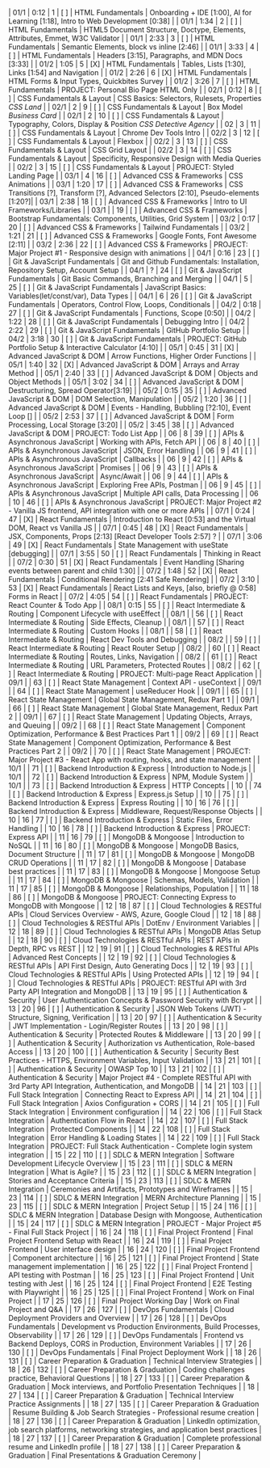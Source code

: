 | 01/1   | 0:12 | 1      | [ ] | HTML Fundamentals                                 | Onboarding + IDE [1:00], AI for Learning [1:18], Intro to Web Development [0:38]                               |
| 01/1   | 1:34 | 2      | [ ] | HTML Fundamentals                                 | HTML5 Document Structure, Doctype, Elements, Attributes, Emmet, W3C Validator                                  |
| 01/1   | 2:33 | 3      | [ ] | HTML Fundamentals                                 | Semantic Elements, block vs inline [2:46]                                                                      |
| 01/1   | 3:33 | 4      | [ ] | HTML Fundamentals                                 | Headers [3:15], Paragraphs, and MDN Docs [3:33]                                                                |
| 01/2   | 1:05 | 5      | [X] | HTML Fundamentals                                 | Tables, Lists [1:30], Links [1:54] and Navigation                                                              |
| 01/2   | 2:26 | 6      | [X] | HTML Fundamentals                                 | HTML Forms & Input Types, Quickbites Survey                                                                    |
| 01/2   | 3:26 | 7      | [ ] | HTML Fundamentals                                 | PROJECT: Personal Bio Page HTML Only                                                                           |
| 02/1   | 0:12 | 8      | [ ] | CSS Fundamentals & Layout                         | CSS Basics: Selectors, Rulesets, Properties *CSS Land*                                                         |
| 02/1   | 2    | 9      | [ ] | CSS Fundamentals & Layout                         | Box Model *Business Card*                                                                                      |
| 02/1   | 2    | 10     | [ ] | CSS Fundamentals & Layout                         | Typography, Colors, Display & Position *CSS Detective Agency*                                                  |
| 02     | 3    | 11     | [ ] | CSS Fundamentals & Layout                         | Chrome Dev Tools Intro                                                                                         |
| 02/2   | 3    | 12     | [ ] | CSS Fundamentals & Layout                         | Flexbox                                                                                                        |
| 02/2   | 3    | 13     | [ ] | CSS Fundamentals & Layout                         | CSS Grid Layout                                                                                                |
| 02/2   | 3    | 14     | [ ] | CSS Fundamentals & Layout                         | Specificity, Responsive Design with Media Queries                                                              |
| 02/2   | 3    | 15     | [ ] | CSS Fundamentals & Layout                         | PROJECT: Styled Landing Page                                                                                   |
| 03/1   | 4    | 16     | [ ] | Advanced CSS & Frameworks                         | CSS Animations                                                                                                 |
| 03/1   | 1:20 | 17     | [ ] | Advanced CSS & Frameworks                         | CSS Transitions [?], Transform [?], Advanced Selectors [2:10], Pseudo-elements                          [1:20?]|
| 03/1   | 2:38 | 18     | [ ] | Advanced CSS & Frameworks                         | Intro to UI Frameworks/Libraries<!-- , Pico[2:42], Bootstrap [2:57], Tailwind (brief introduction)[3:04], Animate.css, Animista, CSS Animation Kit --> |
| 03/1   |      | 19     | [ ] | Advanced CSS & Frameworks                         | Bootstrap Fundamentals: Components, Utilities, Grid System                                                     |
| 03/2   | 0:17 | 20     | [ ] | Advanced CSS & Frameworks                         | Tailwind Fundamentals                                                                                          |
| 03/2   | 1:21 | 21     | [ ] | Advanced CSS & Frameworks                         | Google Fonts, Font Awesome [2:11]                                                                              |
| 03/2   | 2:36 | 22     | [ ] | Advanced CSS & Frameworks                         | PROJECT: Major Project #1 - Responsive design with animations                                                  |
| 04/1   | 0:16 | 23     | [ ] | Git & JavaScript Fundamentals                     | Git and Github Fundamentals: Installation, Repository Setup, Account Setup                                     |
| 04/1   | ?    | 24     | [ ] | Git & JavaScript Fundamentals                     | Git Basic Commands, Branching and Merging                                                                      |
| 04/1   | 5    | 25     | [ ] | Git & JavaScript Fundamentals                     | JavaScript Basics: Variables(let/const/var), Data Types                                                        |
| 04/1   | 6    | 26     | [ ] | Git & JavaScript Fundamentals                     | Operators, Control Flow, Loops, Conditionals                                                                   |
| 04/2   | 0:18 | 27     | [ ] | Git & JavaScript Fundamentals                     | Functions, Scope [0:50]                                                                                        |
| 04/2   | 1:22 | 28     | [ ] | Git & JavaScript Fundamentals                     | Debugging Intro                                                                                                |
| 04/2   | 2:22 | 29     | [ ] | Git & JavaScript Fundamentals                     | GitHub Portfolio Setup                                                                                         |
| 04/2   | 3:18 | 30     | [ ] | Git & JavaScript Fundamentals                     | PROJECT: GitHub Portfolio Setup & Interactive Calculator [4:10]                                                |
| 05/1   | 0:45 | 31     | [X] | Advanced JavaScript & DOM                         | Arrow Functions, Higher Order Functions                                                                        |
| 05/1   | 1:40 | 32     | [X] | Advanced JavaScript & DOM                         | Arrays and Array Method                                                                                        |
| 05/1   | 2:40 | 33     | [ ] | Advanced JavaScript & DOM                         | Objects and Object Methods                                                                                     |
| 05/1   | 3:02 | 34     | [ ] | Advanced JavaScript & DOM                         | Destructuring, Spread Operator[3:19]                                                                           |
| 05/2   | 0:15 | 35     | [ ] | Advanced JavaScript & DOM                         | DOM Selection, Manipulation                                                                                    |
| 05/2   | 1:20 | 36     | [ ] | Advanced JavaScript & DOM                         | Events - Handling, Bubbling [?2:10], Event Loop []                                                             |
| 05/2   | 2:53 | 37     | [ ] | Advanced JavaScript & DOM                         | Form Processing, Local Storage [3:20]                                                                          |
| 05/2   | 3:45 | 38     | [ ] | Advanced JavaScript & DOM                         | PROJECT: Todo List App                                                                                         |
| 06     | 8    | 39     | [ ] | APIs & Asynchronous JavaScript                    | Working with APIs, Fetch API                                                                                   |
| 06     | 8    | 40     | [ ] | APIs & Asynchronous JavaScript                    | JSON, Error Handling                                                                                           |
| 06     | 9    | 41     | [ ] | APIs & Asynchronous JavaScript                    | Callbacks                                                                                                      |
| 06     | 9    | 42     | [ ] | APIs & Asynchronous JavaScript                    | Promises                                                                                                       |
| 06     | 9    | 43     | [ ] | APIs & Asynchronous JavaScript                    | Async/Await                                                                                                    |
| 06     | 9    | 44     | [ ] | APIs & Asynchronous JavaScript                    | Exploring Free APIs, Postman                                                                                   |
| 06     | 9    | 45     | [ ] | APIs & Asynchronous JavaScript                    | Multiple API calls, Data Processing                                                                            |
| 06     | 10   | 46     | [ ] | APIs & Asynchronous JavaScript                    | PROJECT: Major Project #2 - Vanilla JS frontend, API integration with one or more APIs                         |
| 07/1   | 0:24 | 47     | [X] | React Fundamentals                                | Introduction to React [0:53] and the Virtual DOM, React vs Vanilla JS                                          |
| 07/1   | 0:45 | 48     | [X] | React Fundamentals                                | JSX, Components, Props [2:13] [React Developer Tools 2:57]     ?                                               |
| 07/1   | 3:06 | 49     | [X] | React Fundamentals                                | State Management with useState [debugging]                                                                     |
| 07/1   | 3:55 | 50     | [ ] | React Fundamentals                                | Thinking in React                                                                                              |
| 07/2   | 0:30 | 51     | [X] | React Fundamentals                                | Event Handling [Sharing events between parent and child 1:30]                                                  |
| 07/2   | 1:48 | 52     | [X] | React Fundamentals                                | Conditional Rendering [2:41 Safe Rendering]                                                                    |
| 07/2   | 3:10 | 53     | [X] | React Fundamentals                                | React Lists and Keys,  [also, briefly @ 0:58] Forms in React                                                   |
| 07/2   | 4:05 | 54     | [ ] | React Fundamentals                                | PROJECT: React Counter & Todo App                                                                              |
| 08/1   | 0:15 | 55     | [ ] | React Intermediate & Routing                      | Component Lifecycle with useEffect                                                                             |
| 08/1   |      | 56     | [ ] | React Intermediate & Routing                      | Side Effects, Cleanup                                                                                          |
| 08/1   |      | 57     | [ ] | React Intermediate & Routing                      | Custom Hooks                                                                                                   |
| 08/1   |      | 58     | [ ] | React Intermediate & Routing                      | React Dev Tools and Debugging                                                                                  |
| 08/2   |      | 59     | [ ] | React Intermediate & Routing                      | React Router Setup                                                                                             |
| 08/2   |      | 60     | [ ] | React Intermediate & Routing                      | Routes, Links, Navigation                                                                                      |
| 08/2   |      | 61     | [ ] | React Intermediate & Routing                      | URL Parameters, Protected Routes                                                                               |
| 08/2   |      | 62     | [ ] | React Intermediate & Routing                      | PROJECT: Multi-page React Application                                                                          |
| 09/1   |      | 63     | [ ] | React State Management                            | Context API - useContext                                                                                       |
| 09/1   |      | 64     | [ ] | React State Management                            | useReducer Hook                                                                                                |
| 09/1   |      | 65     | [ ] | React State Management                            | Global State Management, Redux Part 1                                                                          |
| 09/1   |      | 66     | [ ] | React State Management                            | Global State Management, Redux Part 2                                                                          |
| 09/1   |      | 67     | [ ] | React State Management                            | Updating Objects, Arrays, and Queuing                                                                          |
| 09/2   |      | 68     | [ ] | React State Management                            | Component Optimization, Performance & Best Practices Part 1                                                    |
| 09/2   |      | 69     | [ ] | React State Management                            | Component Optimization, Performance & Best Practices Part 2                                                    |
| 09/2   |      | 70     | [ ] | React State Management                            | PROJECT: Major Project #3 - React App with routing, hooks, and state management                                |
| 10/1   |      | 71     | [ ] | Backend Introduction & Express                    | Introduction to Node.js                                                                                        |
| 10/1   |      | 72     | [ ] | Backend Introduction & Express                    | NPM, Module System                                                                                             |
| 10/1   |      | 73     | [ ] | Backend Introduction & Express                    | HTTP Concepts                                                                                                  |
| 10     |      | 74     | [ ] | Backend Introduction & Express                    | Express.js Setup                                                                                               |
| 10     |      | 75     | [ ] | Backend Introduction & Express                    | Express Routing                                                                                                |
| 10     | 16   | 76     | [ ] | Backend Introduction & Express                    | Middleware, Request/Response Objects                                                                           |
| 10     | 16   | 77     | [ ] | Backend Introduction & Express                    | Static Files, Error Handling                                                                                   |
| 10     | 16   | 78     | [ ] | Backend Introduction & Express                    | PROJECT: Express API                                                                                           |
| 11     | 16   | 79     | [ ] | MongoDB & Mongoose                                | Introduction to NoSQL                                                                                          |
| 11     | 16   | 80     | [ ] | MongoDB & Mongoose                                | MongoDB Basics, Document Structure                                                                             |
| 11     | 17   | 81     | [ ] | MongoDB & Mongoose                                | MongoDB CRUD Operations                                                                                        |
| 11     | 17   | 82     | [ ] | MongoDB & Mongoose                                | Database best practices                                                                                        |
| 11     | 17   | 83     | [ ] | MongoDB & Mongoose                                | Mongoose Setup                                                                                                 |
| 11     | 17   | 84     | [ ] | MongoDB & Mongoose                                | Schemas, Models, Validation                                                                                    |
| 11     | 17   | 85     | [ ] | MongoDB & Mongoose                                | Relationships, Population                                                                                      |
| 11     | 18   | 86     | [ ] | MongoDB & Mongoose                                | PROJECT: Connecting Express to MongoDB with Mongoose                                                           |
| 12     | 18   | 87     | [ ] | Cloud Technologies & RESTful APIs                 | Cloud Services Overview - AWS, Azure, Google Cloud                                                             |
| 12     | 18   | 88     | [ ] | Cloud Technologies & RESTful APIs                 | DotEnv / Environment Variables                                                                                 |
| 12     | 18   | 89     | [ ] | Cloud Technologies & RESTful APIs                 | MongoDB Atlas Setup                                                                                            |
| 12     | 18   | 90     | [ ] | Cloud Technologies & RESTful APIs                 | REST APIs in Depth, RPC vs REST                                                                                |
| 12     | 19   | 91     | [ ] | Cloud Technologies & RESTful APIs                 | Advanced Rest Concepts                                                                                         |
| 12     | 19   | 92     | [ ] | Cloud Technologies & RESTful APIs                 | API First Design, Auto Generating Docs                                                                         |
| 12     | 19   | 93     | [ ] | Cloud Technologies & RESTful APIs                 | Using Protected APIs                                                                                           |
| 12     | 19   | 94     | [ ] | Cloud Technologies & RESTful APIs                 | PROJECT: RESTful API with 3rd Party API Integration and MongoDB                                                |
| 13     | 19   | 95     | [ ] | Authentication & Security                         | User Authentication Concepts & Password Security with Bcrypt                                                   |
| 13     | 20   | 96     | [ ] | Authentication & Security                         | JSON Web Tokens (JWT) - Structure, Signing, Verification                                                       |
| 13     | 20   | 97     | [ ] | Authentication & Security                         | JWT Implementation - Login/Register Routes                                                                     |
| 13     | 20   | 98     | [ ] | Authentication & Security                         | Protected Routes & Middleware                                                                                  |
| 13     | 20   | 99     | [ ] | Authentication & Security                         | Authorization vs Authentication, Role-based Access                                                             |
| 13     | 20   | 100    | [ ] | Authentication & Security                         | Security Best Practices - HTTPS, Environment Variables, Input Validation                                       |
| 13     | 21   | 101    | [ ] | Authentication & Security                         | OWASP Top 10                                                                                                   |
| 13     | 21   | 102    | [ ] | Authentication & Security                         | Major Project #4 - Complete RESTful API with 3rd Party API Integration, Authentication, and MongoDB            |
| 14     | 21   | 103    | [ ] | Full Stack Integration                            | Connecting React to Express API                                                                                |
| 14     | 21   | 104    | [ ] | Full Stack Integration                            | Axios Configuration + CORS                                                                                     |
| 14     | 21   | 105    | [ ] | Full Stack Integration                            | Environment configuration                                                                                      |
| 14     | 22   | 106    | [ ] | Full Stack Integration                            | Authentication Flow in React                                                                                   |
| 14     | 22   | 107    | [ ] | Full Stack Integration                            | Protected Components                                                                                           |
| 14     | 22   | 108    | [ ] | Full Stack Integration                            | Error Handling & Loading States                                                                                |
| 14     | 22   | 109    | [ ] | Full Stack Integration                            | PROJECT: Full Stack Authentication - Complete login system integration                                         |
| 15     | 22   | 110    | [ ] | SDLC & MERN Integration                           | Software Development Lifecycle Overview                                                                        |
| 15     | 23   | 111    | [ ] | SDLC & MERN Integration                           | What is Agile?                                                                                                 |
| 15     | 23   | 112    | [ ] | SDLC & MERN Integration                           | Stories and Acceptance Criteria                                                                                |
| 15     | 23   | 113    | [ ] | SDLC & MERN Integration                           | Ceremonies and Artifacts, Prototypes and Wireframes                                                            |
| 15     | 23   | 114    | [ ] | SDLC & MERN Integration                           | MERN Architecture Planning                                                                                     |
| 15     | 23   | 115    | [ ] | SDLC & MERN Integration                           | Project Setup                                                                                                  |
| 15     | 24   | 116    | [ ] | SDLC & MERN Integration                           | Database Design with Mongoose, Authentication                                                                  |
| 15     | 24   | 117    | [ ] | SDLC & MERN Integration                           | PROJECT - Major Project #5 - Final Full Stack Project                                                          |
| 16     | 24   | 118    | [ ] | Final Project Frontend                            | Final Project Frontend Setup with React                                                                        |
| 16     | 24   | 119    | [ ] | Final Project Frontend                            | User interface design                                                                                          |
| 16     | 24   | 120    | [ ] | Final Project Frontend                            | Component architecture                                                                                         |
| 16     | 25   | 121    | [ ] | Final Project Frontend                            | State management implementation                                                                                |
| 16     | 25   | 122    | [ ] | Final Project Frontend                            | API testing with Postman                                                                                       |
| 16     | 25   | 123    | [ ] | Final Project Frontend                            | Unit testing with Jest                                                                                         |
| 16     | 25   | 124    | [ ] | Final Project Frontend                            | E2E Testing with Playwright                                                                                    |
| 16     | 25   | 125    | [ ] | Final Project Frontend                            | Work on Final Project                                                                                          |
| 17     | 25   | 126    | [ ] | Final Project Working Day                         | Work on Final Project and Q&A<!-- (1-4 hours) -->                                                              |
| 17     | 26   | 127    | [ ] | DevOps Fundamentals                               | Cloud Deployment Providers and Overview                                                                        |
| 17     | 26   | 128    | [ ] | DevOps Fundamentals                               | Development vs Production Environments, Build Processes, Observability                                         |
| 17     | 26   | 129    | [ ] | DevOps Fundamentals                               | Frontend vs Backend Deploys, CORS in Production, Environment Variables                                         |
| 17     | 26   | 130    | [ ] | DevOps Fundamentals                               | Final Project Deployment Work                                                                                  |
| 18     | 26   | 131    | [ ] | Career Preparation & Graduation                   | Technical Interview Strategies                                                                                 |
| 18     | 26   | 132    | [ ] | Career Preparation & Graduation                   | Coding challenges practice, Behavioral Questions                                                               |
| 18     | 27   | 133    | [ ] | Career Preparation & Graduation                   | Mock interviews, and Portfolio Presentation Techniques                                                         |
| 18     | 27   | 134    | [ ] | Career Preparation & Graduation                   | Technical Interview Practice Assignments                                                                       |
| 18     | 27   | 135    | [ ] | Career Preparation & Graduation                   | Resume Building & Job Search Strategies - Professional resume creation                                         |
| 18     | 27   | 136    | [ ] | Career Preparation & Graduation                   | LinkedIn optimization, job search platforms, networking strategies, and application best practices             |
| 18     | 27   | 137    | [ ] | Career Preparation & Graduation                   | Complete professional resume and LinkedIn profile                                                              |
| 18     | 27   | 138    | [ ] | Career Preparation & Graduation                   | Final Presentations & Graduation Ceremony                                                                      |